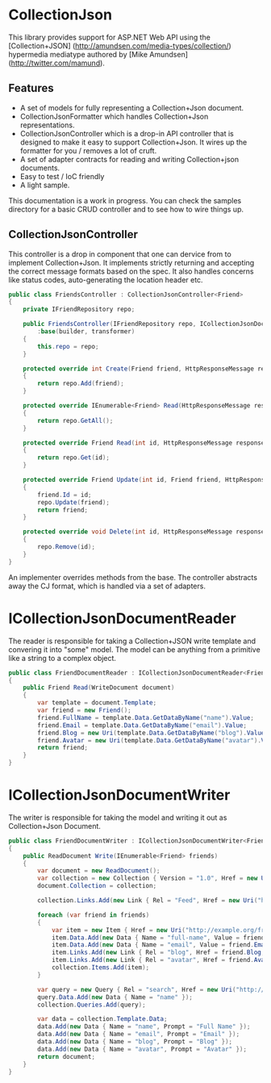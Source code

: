 # CollectionJson

This library provides support for ASP.NET Web API using the [Collection+JSON] (http://amundsen.com/media-types/collection/) hypermedia mediatype authored by [Mike Amundsen] (http://twitter.com/mamund).

## Features

* A set of models for fully representing a Collection+Json document.
* CollectionJsonFormatter which handles Collection+Json representations.
* CollectionJsonController which is a drop-in API controller that is designed to make it easy to support Collection+Json. It wires up the formatter for you / removes a lot of cruft.
* A set of adapter contracts for reading and writing Collection+json documents.
* Easy to test / IoC friendly
* A light sample.

This documentation is a work in progress. You can check the samples directory for a basic CRUD controller and to see how to wire things up.

## CollectionJsonController
This controller is a drop in component that one can dervice from to implement Collection+Json. It implements strictly returning and accepting the correct message formats based on the spec. It also handles concerns like status codes, auto-generating the location header etc.

```csharp
public class FriendsController : CollectionJsonController<Friend>
{
    private IFriendRepository repo;

    public FriendsController(IFriendRepository repo, ICollectionJsonDocumentWriter<Friend> builder, ICollectionJsonDocumentReader<Friend> transformer)
        :base(builder, transformer)
    {
        this.repo = repo;
    }

    protected override int Create(Friend friend, HttpResponseMessage response)
    {
        return repo.Add(friend);
    }

    protected override IEnumerable<Friend> Read(HttpResponseMessage response)
    {
        return repo.GetAll();
    }

    protected override Friend Read(int id, HttpResponseMessage response)
    {
        return repo.Get(id);
    }

    protected override Friend Update(int id, Friend friend, HttpResponseMessage response)
    {
        friend.Id = id;
        repo.Update(friend);
        return friend;
    }

    protected override void Delete(int id, HttpResponseMessage response)
    {
        repo.Remove(id);
    }
}
```

An implementer overrides methods from the base. The controller abstracts away the CJ format, which is handled via a set of adapters.

# ICollectionJsonDocumentReader

The reader is responsible for taking a Collection+JSON write template and convering it into "some" model. The model can be anything from a primitive like a string to a complex object.

```csharp
public class FriendDocumentReader : ICollectionJsonDocumentReader<Friend>
{
    public Friend Read(WriteDocument document)
    {
        var template = document.Template;
        var friend = new Friend();
        friend.FullName = template.Data.GetDataByName("name").Value;
        friend.Email = template.Data.GetDataByName("email").Value;
        friend.Blog = new Uri(template.Data.GetDataByName("blog").Value);
        friend.Avatar = new Uri(template.Data.GetDataByName("avatar").Value);
        return friend;
    }
}
```

# ICollectionJsonDocumentWriter

The writer is responsible for taking the model and writing it out as Collection+Json Document.

```csharp
public class FriendDocumentWriter : ICollectionJsonDocumentWriter<Friend>
{
    public ReadDocument Write(IEnumerable<Friend> friends)
    {
        var document = new ReadDocument();
        var collection = new Collection { Version = "1.0", Href = new Uri("http://example.org/friends/") };
        document.Collection = collection;

        collection.Links.Add(new Link { Rel = "Feed", Href = new Uri("http://example.org/friends/rss") });

        foreach (var friend in friends)
        {
            var item = new Item { Href = new Uri("http://example.org/friends/" + friend.ShortName) };
            item.Data.Add(new Data { Name = "full-name", Value = friend.FullName, Prompt = "Full Name" });
            item.Data.Add(new Data { Name = "email", Value = friend.Email, Prompt = "Email" });
            item.Links.Add(new Link { Rel = "blog", Href = friend.Blog, Prompt = "Blog" });
            item.Links.Add(new Link { Rel = "avatar", Href = friend.Avatar, Prompt = "Avatar", Render = "Image" });
            collection.Items.Add(item);
        }

        var query = new Query { Rel = "search", Href = new Uri("http://example.org/friends/search"), Prompt = "Search" };
        query.Data.Add(new Data { Name = "name" });
        collection.Queries.Add(query);

        var data = collection.Template.Data;
        data.Add(new Data { Name = "name", Prompt = "Full Name" });
        data.Add(new Data { Name = "email", Prompt = "Email" });
        data.Add(new Data { Name = "blog", Prompt = "Blog" });
        data.Add(new Data { Name = "avatar", Prompt = "Avatar" });
        return document;
    }
}
```
